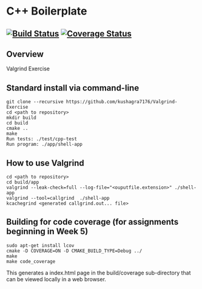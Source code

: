# C++ Boilerplate
[![Build Status](https://travis-ci.com/kushagra7176/Valgrind-Exercise.svg?branch=master)](https://travis-ci.com/kushagra7176/Valgrind-Exercise)
[![Coverage Status](https://coveralls.io/repos/github/kushagra7176/Valgrind-Exercise/badge.svg?branch=master)](https://coveralls.io/github/kushagra7176/Valgrind-Exercise?branch=master)
---

## Overview

Valgrind Exercise

## Standard install via command-line
```
git clone --recursive https://github.com/kushagra7176/Valgrind-Exercise
cd <path to repository>
mkdir build
cd build
cmake ..
make
Run tests: ./test/cpp-test
Run program: ./app/shell-app
```

## How to use Valgrind
```
cd <path to repository>
cd build/app
valgrind --leak-check=full --log-file="<ouputfile.extension>" ./shell-app 
valgrind --tool=callgrind  ./shell-app
kcachegrind <generated callgrind.out... file> 
```
## Building for code coverage (for assignments beginning in Week 5)
```
sudo apt-get install lcov
cmake -D COVERAGE=ON -D CMAKE_BUILD_TYPE=Debug ../
make
make code_coverage
```
This generates a index.html page in the build/coverage sub-directory that can be viewed locally in a web browser.

